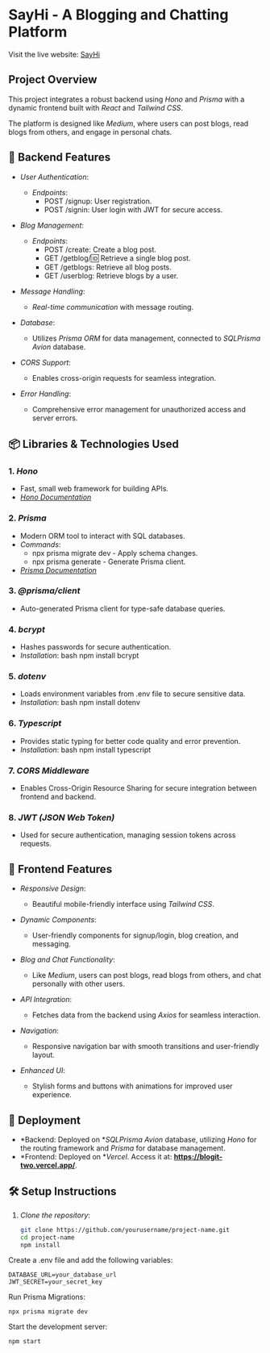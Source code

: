 # SayHi - A Blogging and Chatting Platform

Visit the live website: [SayHi](https://say-hi-beta.vercel.app/)

## Project Overview

This project integrates a robust backend using *Hono* and *Prisma* with a dynamic frontend built with *React* and *Tailwind CSS*.

The platform is designed like *Medium*, where users can post blogs, read blogs from others, and engage in personal chats.

## 🌟 Backend Features

- *User Authentication*:
  - *Endpoints*: 
    - POST /signup: User registration.
    - POST /signin: User login with JWT for secure access.

- *Blog Management*:
  - *Endpoints*: 
    - POST /create: Create a blog post.
    - GET /getblog/:id: Retrieve a single blog post.
    - GET /getblogs: Retrieve all blog posts.
    - GET /userblog: Retrieve blogs by a user.

- *Message Handling*: 
  - *Real-time communication* with message routing.

- *Database*: 
  - Utilizes *Prisma ORM* for data management, connected to *SQLPrisma Avion* database.

- *CORS Support*: 
  - Enables cross-origin requests for seamless integration.

- *Error Handling*: 
  - Comprehensive error management for unauthorized access and server errors.

## 📦 Libraries & Technologies Used

### 1. *Hono*
   - Fast, small web framework for building APIs.
   - *[Hono Documentation](https://hono.dev/)*

### 2. *Prisma*
   - Modern ORM tool to interact with SQL databases.
   - *Commands*:
     - npx prisma migrate dev - Apply schema changes.
     - npx prisma generate - Generate Prisma client.
   - *[Prisma Documentation](https://www.prisma.io/docs/)*

### 3. *@prisma/client*
   - Auto-generated Prisma client for type-safe database queries.

### 4. *bcrypt*
   - Hashes passwords for secure authentication.
   - *Installation*:
     bash
     npm install bcrypt
     

### 5. *dotenv*
   - Loads environment variables from .env file to secure sensitive data.
   - *Installation*:
     bash
     npm install dotenv
     

### 6. *Typescript*
   - Provides static typing for better code quality and error prevention.
   - *Installation*:
     bash
     npm install typescript
     

### 7. *CORS Middleware*
   - Enables Cross-Origin Resource Sharing for secure integration between frontend and backend.

### 8. *JWT (JSON Web Token)*
   - Used for secure authentication, managing session tokens across requests.

## 🎨 Frontend Features

- *Responsive Design*:
  - Beautiful mobile-friendly interface using *Tailwind CSS*.

- *Dynamic Components*:
  - User-friendly components for signup/login, blog creation, and messaging.

- *Blog and Chat Functionality*:
  - Like *Medium*, users can post blogs, read blogs from others, and chat personally with other users.

- *API Integration*:
  - Fetches data from the backend using *Axios* for seamless interaction.

- *Navigation*:
  - Responsive navigation bar with smooth transitions and user-friendly layout.

- *Enhanced UI*:
  - Stylish forms and buttons with animations for improved user experience.

## 🚀 Deployment

- *Backend: Deployed on **SQLPrisma Avion* database, utilizing *Hono* for the routing framework and *Prisma* for database management.
- *Frontend: Deployed on **Vercel*. Access it at: **https://blogit-two.vercel.app/**.

## 🛠 Setup Instructions

1. *Clone the repository*:
   ```bash
   git clone https://github.com/yourusername/project-name.git
   cd project-name
   npm install
  Create a .env file and add the following variables:
  
    DATABASE_URL=your_database_url
    JWT_SECRET=your_secret_key
  Run Prisma Migrations:
  
    npx prisma migrate dev

  Start the development server:

    npm start
